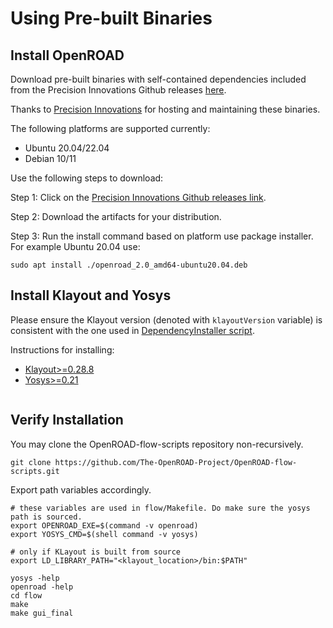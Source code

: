 # Using Pre-built Binaries

## Install OpenROAD
Download pre-built binaries with self-contained dependencies
included from the Precision Innovations Github releases
[here](https://github.com/Precision-Innovations/OpenROAD/releases).

Thanks to [Precision Innovations](https://precisioninno.com/) for hosting and maintaining these binaries.

The following platforms are supported currently:
- Ubuntu 20.04/22.04
- Debian 10/11

Use the following steps to download:

Step 1: Click on the [Precision Innovations Github releases link](https://github.com/Precision-Innovations/OpenROAD/releases).

Step 2: Download the artifacts for your distribution.

Step 3: Run the install command based on platform use package installer.
        For example Ubuntu 20.04 use:
        
```shell
sudo apt install ./openroad_2.0_amd64-ubuntu20.04.deb
```

## Install Klayout and Yosys
Please ensure the Klayout version (denoted with `klayoutVersion` variable) is consistent with the one used in [DependencyInstaller script](https://github.com/The-OpenROAD-Project/OpenROAD-flow-scripts/blob/master/etc/DependencyInstaller.sh). 

Instructions for installing:
- [Klayout>=0.28.8](https://www.klayout.de/build.html)
- [Yosys>=0.21](https://github.com/YosysHQ/oss-cad-suite-build/blob/master/README.md#installation)

```{tip} Unfortunately KLayout maintainers do not provide Debian 10/11 compatible packages. You can follow the build-from-sources instruction (Version >=0.25) and Ubuntu 22 instructions [here](https://www.klayout.de/build.html#:~:text=Building%20KLayout%20on%20Linux%20(Version%20%3E%3D%200.25)). 
```


## Verify Installation
You may clone the OpenROAD-flow-scripts repository non-recursively. 

```
git clone https://github.com/The-OpenROAD-Project/OpenROAD-flow-scripts.git
```

Export path variables accordingly.

```
# these variables are used in flow/Makefile. Do make sure the yosys path is sourced.
export OPENROAD_EXE=$(command -v openroad)
export YOSYS_CMD=$(shell command -v yosys)

# only if KLayout is built from source
export LD_LIBRARY_PATH="<klayout_location>/bin:$PATH" 

yosys -help
openroad -help
cd flow
make
make gui_final
```
